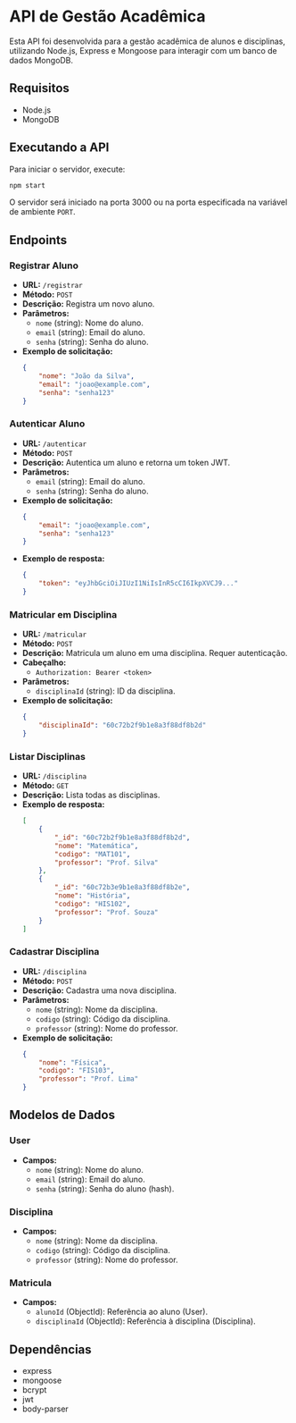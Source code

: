 
# API de Gestão Acadêmica

Esta API foi desenvolvida para a gestão acadêmica de alunos e disciplinas, utilizando Node.js, Express e Mongoose para interagir com um banco de dados MongoDB.

## Requisitos

- Node.js
- MongoDB

## Executando a API

Para iniciar o servidor, execute:
```bash
npm start
```

O servidor será iniciado na porta 3000 ou na porta especificada na variável de ambiente `PORT`.

## Endpoints

### Registrar Aluno

- **URL:** `/registrar`
- **Método:** `POST`
- **Descrição:** Registra um novo aluno.
- **Parâmetros:**
  - `nome` (string): Nome do aluno.
  - `email` (string): Email do aluno.
  - `senha` (string): Senha do aluno.
- **Exemplo de solicitação:**
    ```json
    {
        "nome": "João da Silva",
        "email": "joao@example.com",
        "senha": "senha123"
    }
    ```

### Autenticar Aluno

- **URL:** `/autenticar`
- **Método:** `POST`
- **Descrição:** Autentica um aluno e retorna um token JWT.
- **Parâmetros:**
  - `email` (string): Email do aluno.
  - `senha` (string): Senha do aluno.
- **Exemplo de solicitação:**
    ```json
    {
        "email": "joao@example.com",
        "senha": "senha123"
    }
    ```
- **Exemplo de resposta:**
    ```json
    {
        "token": "eyJhbGciOiJIUzI1NiIsInR5cCI6IkpXVCJ9..."
    }
    ```

### Matricular em Disciplina

- **URL:** `/matricular`
- **Método:** `POST`
- **Descrição:** Matricula um aluno em uma disciplina. Requer autenticação.
- **Cabeçalho:**
  - `Authorization: Bearer <token>`
- **Parâmetros:**
  - `disciplinaId` (string): ID da disciplina.
- **Exemplo de solicitação:**
    ```json
    {
        "disciplinaId": "60c72b2f9b1e8a3f88df8b2d"
    }
    ```

### Listar Disciplinas

- **URL:** `/disciplina`
- **Método:** `GET`
- **Descrição:** Lista todas as disciplinas.
- **Exemplo de resposta:**
    ```json
    [
        {
            "_id": "60c72b2f9b1e8a3f88df8b2d",
            "nome": "Matemática",
            "codigo": "MAT101",
            "professor": "Prof. Silva"
        },
        {
            "_id": "60c72b3e9b1e8a3f88df8b2e",
            "nome": "História",
            "codigo": "HIS102",
            "professor": "Prof. Souza"
        }
    ]
    ```

### Cadastrar Disciplina

- **URL:** `/disciplina`
- **Método:** `POST`
- **Descrição:** Cadastra uma nova disciplina.
- **Parâmetros:**
  - `nome` (string): Nome da disciplina.
  - `codigo` (string): Código da disciplina.
  - `professor` (string): Nome do professor.
- **Exemplo de solicitação:**
    ```json
    {
        "nome": "Física",
        "codigo": "FIS103",
        "professor": "Prof. Lima"
    }
    ```

## Modelos de Dados

### User

- **Campos:**
  - `nome` (string): Nome do aluno.
  - `email` (string): Email do aluno.
  - `senha` (string): Senha do aluno (hash).

### Disciplina

- **Campos:**
  - `nome` (string): Nome da disciplina.
  - `codigo` (string): Código da disciplina.
  - `professor` (string): Nome do professor.

### Matricula

- **Campos:**
  - `alunoId` (ObjectId): Referência ao aluno (User).
  - `disciplinaId` (ObjectId): Referência à disciplina (Disciplina).

## Dependências

- express
- mongoose
- bcrypt
- jwt
- body-parser
